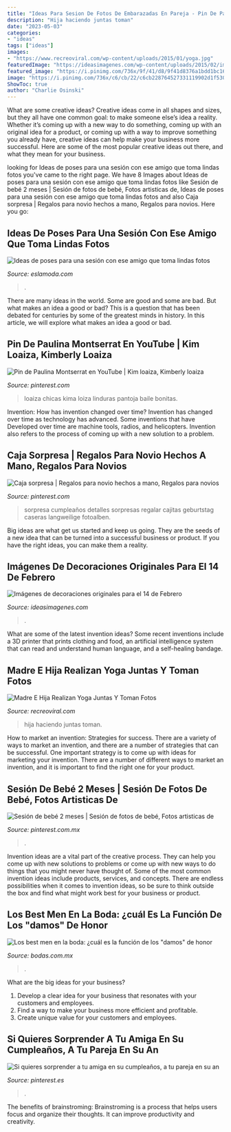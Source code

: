 ```yaml
---
title: "Ideas Para Sesion De Fotos De Embarazadas En Pareja - Pin De Paulina Montserrat En Youtube"
description: "Hija haciendo juntas toman"
date: "2023-05-03"
categories:
- "ideas"
tags: ["ideas"]
images:
- "https://www.recreoviral.com/wp-content/uploads/2015/01/yoga.jpg"
featuredImage: "https://ideasimagenes.com/wp-content/uploads/2015/02/images4.jpg"
featured_image: "https://i.pinimg.com/736x/9f/41/d8/9f41d8376a1bdd1bc169e05bbc31fc55.jpg"
image: "https://i.pinimg.com/736x/c6/cb/22/c6cb228764527331119902d1f5305410.jpg"
ShowToc: true
author: "Charlie Osinski"
---
```



What are some creative ideas?
Creative ideas come in all shapes and sizes, but they all have one common goal: to make someone else’s idea a reality. Whether it’s coming up with a new way to do something, coming up with an original idea for a product, or coming up with a way to improve something you already have, creative ideas can help make your business more successful. Here are some of the most popular creative ideas out there, and what they mean for your business.

	

		
looking for Ideas de poses para una sesión con ese amigo que toma lindas fotos you've came to the right page. We have 8 Images about Ideas de poses para una sesión con ese amigo que toma lindas fotos like Sesión de bebé 2 meses | Sesión de fotos de bebé, Fotos artisticas de, Ideas de poses para una sesión con ese amigo que toma lindas fotos and also Caja sorpresa | Regalos para novio hechos a mano, Regalos para novios. Here you go:
		
    
## Ideas De Poses Para Una Sesión Con Ese Amigo Que Toma Lindas Fotos

<img loading=lazy src="https://eslamoda.com/wp-content/uploads/sites/2/2018/04/poses-increibles.jpg" onerror="this.onerror=null;this.src='https://tse3.mm.bing.net/th?id=OIP.O27PmWnFBMO2XHaYxozdPwHaLH&amp;pid=15.1';" alt="Ideas de poses para una sesión con ese amigo que toma lindas fotos">

_Source: eslamoda.com_

>. 

	

There are many ideas in the world. Some are good and some are bad. But what makes an idea a good or bad? This is a question that has been debated for centuries by some of the greatest minds in history. In this article, we will explore what makes an idea a good or bad.

    
## Pin De Paulina Montserrat En YouTube | Kim Loaiza, Kimberly Loaiza

<img loading=lazy src="https://i.pinimg.com/736x/a5/b6/63/a5b6635461b816ccbe8347babd831e96.jpg" onerror="this.onerror=null;this.src='https://tse4.mm.bing.net/th?id=OIP.8WXBfiP0sO3kvwBo5f-vdwHaM2&amp;pid=15.1';" alt="Pin de Paulina Montserrat en YouTube | Kim loaiza, Kimberly loaiza">

_Source: pinterest.com_

>loaiza chicas kima loiza linduras pantoja baile bonitas. 

	

Invention: How has invention changed over time?
Invention has changed over time as technology has advanced. Some inventions that have Developed over time are machine tools, radios, and helicopters. Invention also refers to the process of coming up with a new solution to a problem.

    
## Caja Sorpresa | Regalos Para Novio Hechos A Mano, Regalos Para Novios

<img loading=lazy src="https://i.pinimg.com/736x/d3/04/47/d304472d8cdbf51b0ad95d8767e913f7.jpg" onerror="this.onerror=null;this.src='https://tse4.mm.bing.net/th?id=OIP.RN8sacUaw4oyaC8GCDB0jwHaML&amp;pid=15.1';" alt="Caja sorpresa | Regalos para novio hechos a mano, Regalos para novios">

_Source: pinterest.com_

>sorpresa cumpleaños detalles sorpresas regalar cajitas geburtstag caseras langweilige fotoalben. 

	

Big ideas are what get us started and keep us going. They are the seeds of a new idea that can be turned into a successful business or product. If you have the right ideas, you can make them a reality.

    
## Imágenes De Decoraciones Originales Para El 14 De Febrero

<img loading=lazy src="https://ideasimagenes.com/wp-content/uploads/2015/02/images4.jpg" onerror="this.onerror=null;this.src='https://tse2.mm.bing.net/th?id=OIP.MEV4MrPMXttG_EuFrcF4bQAAAA&amp;pid=15.1';" alt="Imágenes de decoraciones originales para el 14 de Febrero">

_Source: ideasimagenes.com_

>. 

	

What are some of the latest invention ideas?
Some recent inventions include a 3D printer that prints clothing and food, an artificial intelligence system that can read and understand human language, and a self-healing bandage.

    
## Madre E Hija Realizan Yoga Juntas Y Toman Fotos

<img loading=lazy src="https://www.recreoviral.com/wp-content/uploads/2015/01/yoga.jpg" onerror="this.onerror=null;this.src='https://tse3.mm.bing.net/th?id=OIP.lXdxVVsm8P90AR4jgrRhyAHaD3&amp;pid=15.1';" alt="Madre E Hija Realizan Yoga Juntas Y Toman Fotos">

_Source: recreoviral.com_

>hija haciendo juntas toman. 

	

How to market an invention: Strategies for success.
There are a variety of ways to market an invention, and there are a number of strategies that can be successful. One important strategy is to come up with ideas for marketing your invention. There are a number of different ways to market an invention, and it is important to find the right one for your product.

    
## Sesión De Bebé 2 Meses | Sesión De Fotos De Bebé, Fotos Artisticas De

<img loading=lazy src="https://i.pinimg.com/736x/9f/41/d8/9f41d8376a1bdd1bc169e05bbc31fc55.jpg" onerror="this.onerror=null;this.src='https://tse4.mm.bing.net/th?id=OIP.zOFcdaUiOfj9f3yvBpp1DQHaLG&amp;pid=15.1';" alt="Sesión de bebé 2 meses | Sesión de fotos de bebé, Fotos artisticas de">

_Source: pinterest.com.mx_

>. 

	

Invention ideas are a vital part of the creative process. They can help you come up with new solutions to problems or come up with new ways to do things that you might never have thought of. Some of the most common invention ideas include products, services, and concepts. There are endless possibilities when it comes to invention ideas, so be sure to think outside the box and find what might work best for your business or product.

    
## Los Best Men En La Boda: ¿cuál Es La Función De Los &quot;damos&quot; De Honor

<img loading=lazy src="https://cdn0.bodas.com.mx/img_r_467607/7/0/6/7/t30_5_467607.jpg" onerror="this.onerror=null;this.src='https://tse3.mm.bing.net/th?id=OIP.RE6yrf7--YIq7nbeLyM-pQHaE8&amp;pid=15.1';" alt="Los best men en la boda: ¿cuál es la función de los &quot;damos&quot; de honor">

_Source: bodas.com.mx_

>. 

	

What are the big ideas for your business?
1. Develop a clear idea for your business that resonates with your customers and employees.
2. Find a way to make your business more efficient and profitable.
3. Create unique value for your customers and employees.

    
## Si Quieres Sorprender A Tu Amiga En Su Cumpleaños, A Tu Pareja En Su An

<img loading=lazy src="https://i.pinimg.com/736x/c6/cb/22/c6cb228764527331119902d1f5305410.jpg" onerror="this.onerror=null;this.src='https://tse3.mm.bing.net/th?id=OIP.ZHLZwXX9mL7nBVSm57KCdQHaNl&amp;pid=15.1';" alt="Si quieres sorprender a tu amiga en su cumpleaños, a tu pareja en su an">

_Source: pinterest.es_

>. 

	

The benefits of brainstroming:
Brainstroming is a process that helps users focus and organize their thoughts. It can improve productivity and creativity.

